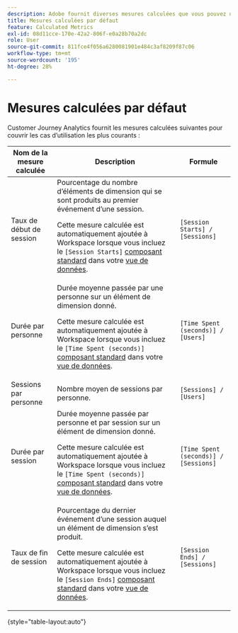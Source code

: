 ```yaml
---
description: Adobe fournit diverses mesures calculées que vous pouvez utiliser. Cette page répertorie ces mesures et leurs utilisations prévues.
title: Mesures calculées par défaut
feature: Calculated Metrics
exl-id: 08d11cce-170e-42a2-806f-e0a28b70a2dc
role: User
source-git-commit: 811fce4f056a6280081901e484c3af8209f87c06
workflow-type: tm+mt
source-wordcount: '195'
ht-degree: 28%

---
```


# Mesures calculées par défaut

Customer Journey Analytics fournit les mesures calculées suivantes pour couvrir les cas d’utilisation les plus courants :

| Nom de la mesure calculée | Description | Formule |
|---------|----------|---------|
| Taux de début de session | Pourcentage du nombre d’éléments de dimension qui se sont produits au premier événement d’une session.<p>Cette mesure calculée est automatiquement ajoutée à Workspace lorsque vous incluez le `[Session Starts]` [composant standard](/help/data-views/component-reference.md) dans votre [ vue de données](/help/data-views/create-dataview.md).</p> | `[Session Starts] / [Sessions]` |
| Durée par personne | Durée moyenne passée par une personne sur un élément de dimension donné.<p>Cette mesure calculée est automatiquement ajoutée à Workspace lorsque vous incluez le `[Time Spent (seconds)]` [composant standard](/help/data-views/component-reference.md) dans votre [ vue de données](/help/data-views/create-dataview.md).</p> | `[Time Spent (seconds)] / [Users]` |
| Sessions par personne | Nombre moyen de sessions par personne. | `[Sessions] / [Users]` |
| Durée par session | Durée moyenne passée par personne et par session sur un élément de dimension donné.<p>Cette mesure calculée est automatiquement ajoutée à Workspace lorsque vous incluez le `[Time Spent (seconds)]` [composant standard](/help/data-views/component-reference.md) dans votre [ vue de données](/help/data-views/create-dataview.md).</p> | `[Time Spent (seconds)] / [Sessions]` |
| Taux de fin de session | Pourcentage du dernier événement d’une session auquel un élément de dimension s’est produit. <p>Cette mesure calculée est automatiquement ajoutée à Workspace lorsque vous incluez le `[Session Ends]` [composant standard](/help/data-views/component-reference.md) dans votre [ vue de données](/help/data-views/create-dataview.md).</p> | `[Session Ends] / [Sessions]` |

{style="table-layout:auto"}
